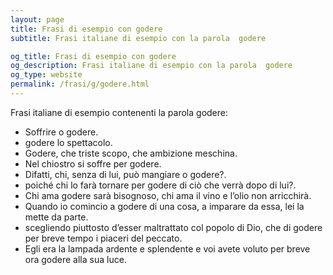 ```yaml
---
layout: page
title: Frasi di esempio con godere 
subtitle: Frasi italiane di esempio con la parola  godere

og_title: Frasi di esempio con godere 
og_description: Frasi italiane di esempio con la parola  godere
og_type: website
permalink: /frasi/g/godere.html
---
```


Frasi italiane di esempio contenenti la parola godere:


- Soffrire o godere.
- godere lo spettacolo.
- Godere, che triste scopo, che ambizione meschina.
- Nel chiostro si soffre per godere.
- Difatti, chi, senza di lui, può mangiare o godere?.
- poiché chi lo farà tornare per godere di ciò che verrà dopo di lui?.
- Chi ama godere sarà bisognoso, chi ama il vino e l’olio non arricchirà.
- Quando io comincio a godere di una cosa, a imparare da essa, lei la mette da parte.
- scegliendo piuttosto d’esser maltrattato col popolo di Dio, che di godere per breve tempo i piaceri del peccato.
- Egli era la lampada ardente e splendente e voi avete voluto per breve ora godere alla sua luce.
